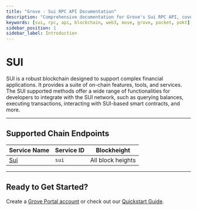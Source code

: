 ```yaml
---
title: "Grove - Sui RPC API Documentation"
description: "Comprehensive documentation for Grove's Sui RPC API, covering endpoint details and integration strategies for blockchain developers."
keywords: [sui, rpc, api, blockchain, web3, move, grove, pocket, pokt]
sidebar_position: 1
sidebar_label: Introduction
---
```


# SUI

SUI is a robust blockchain designed to support complex financial applications. It provides a suite of on-chain features, tools, and services. The SUI supported methods offer a wide range of functionalities for developers to integrate with the SUI network, such as querying balances, executing transactions, interacting with SUI-based smart contracts, and more.

---

## Supported Chain Endpoints

| Service Name                             | Service ID        | Blockheight         |
| -------------------------------------- | ----------------- | ----------- |
| [Sui](./endpoints/sui) | `sui`      | All block heights |

---

## Ready to Get Started?

Create a [Grove Portal account](https://portal.grove.city) or check out our [Quickstart Guide](/guides/getting-started/quickstart).
